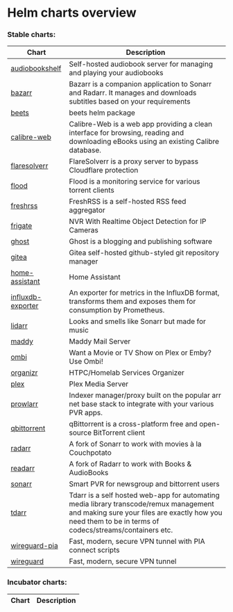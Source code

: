 # Helm charts overview
### Stable charts:
| Chart | Description |
| ----- | ----------- |
| [audiobookshelf](stable/audiobookshelf) | Self-hosted audiobook server for managing and playing your audiobooks |
| [bazarr](stable/bazarr) | Bazarr is a companion application to Sonarr and Radarr. It manages and downloads subtitles based on your requirements |
| [beets](stable/beets) | beets helm package |
| [calibre-web](stable/calibre-web) | Calibre-Web is a web app providing a clean interface for browsing, reading and downloading eBooks using an existing Calibre database. |
| [flaresolverr](stable/flaresolverr) | FlareSolverr is a proxy server to bypass Cloudflare protection |
| [flood](stable/flood) | Flood is a monitoring service for various torrent clients |
| [freshrss](stable/freshrss) | FreshRSS is a self-hosted RSS feed aggregator |
| [frigate](stable/frigate) | NVR With Realtime Object Detection for IP Cameras |
| [ghost](stable/ghost) | Ghost is a blogging and publishing software |
| [gitea](stable/gitea) | Gitea self-hosted github-styled git repository manager |
| [home-assistant](stable/home-assistant) | Home Assistant |
| [influxdb-exporter](stable/influxdb-exporter) | An exporter for metrics in the InfluxDB format, transforms them and exposes them for consumption by Prometheus. |
| [lidarr](stable/lidarr) | Looks and smells like Sonarr but made for music |
| [maddy](stable/maddy) | Maddy Mail Server |
| [ombi](stable/ombi) | Want a Movie or TV Show on Plex or Emby? Use Ombi! |
| [organizr](stable/organizr) | HTPC/Homelab Services Organizer |
| [plex](stable/plex) | Plex Media Server |
| [prowlarr](stable/prowlarr) | Indexer manager/proxy built on the popular arr net base stack to integrate with your various PVR apps. |
| [qbittorrent](stable/qbittorrent) | qBittorrent is a cross-platform free and open-source BitTorrent client |
| [radarr](stable/radarr) | A fork of Sonarr to work with movies à la Couchpotato |
| [readarr](stable/readarr) | A fork of Radarr to work with Books & AudioBooks |
| [sonarr](stable/sonarr) | Smart PVR for newsgroup and bittorrent users |
| [tdarr](stable/tdarr) | Tdarr is a self hosted web-app for automating media library transcode/remux management and making sure your files are exactly how you need them to be in terms of codecs/streams/containers etc. |
| [wireguard-pia](stable/wireguard-pia) | Fast, modern, secure VPN tunnel with PIA connect scripts |
| [wireguard](stable/wireguard) | Fast, modern, secure VPN tunnel |
### Incubator charts:
| Chart | Description |
| ----- | ----------- |
